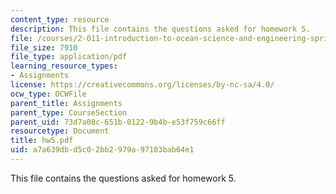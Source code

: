 ```yaml
---
content_type: resource
description: This file contains the questions asked for homework 5.
file: /courses/2-011-introduction-to-ocean-science-and-engineering-spring-2006/a7a639dbd5c02bb2979a97103bab64e1_hw5.pdf
file_size: 7910
file_type: application/pdf
learning_resource_types:
- Assignments
license: https://creativecommons.org/licenses/by-nc-sa/4.0/
ocw_type: OCWFile
parent_title: Assignments
parent_type: CourseSection
parent_uid: 73d7a08c-651b-0122-9b4b-e53f759c66ff
resourcetype: Document
title: hw5.pdf
uid: a7a639db-d5c0-2bb2-979a-97103bab64e1
---
```

This file contains the questions asked for homework 5.